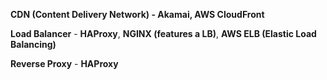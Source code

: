 **CDN (Content Delivery Network) - Akamai, AWS CloudFront**

**Load Balancer** - **HAProxy**, **NGINX (features a LB)**, **AWS ELB (Elastic Load Balancing)**

**Reverse Proxy** - **HAProxy**